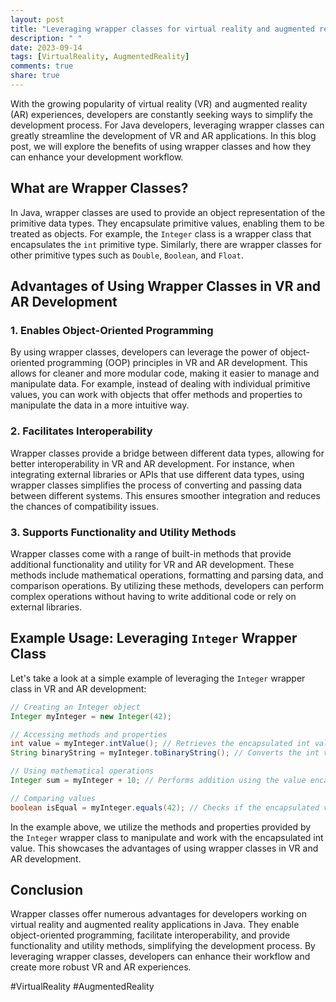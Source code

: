 ```yaml
---
layout: post
title: "Leveraging wrapper classes for virtual reality and augmented reality development in Java"
description: " "
date: 2023-09-14
tags: [VirtualReality, AugmentedReality]
comments: true
share: true
---
```


With the growing popularity of virtual reality (VR) and augmented reality (AR) experiences, developers are constantly seeking ways to simplify the development process. For Java developers, leveraging wrapper classes can greatly streamline the development of VR and AR applications. In this blog post, we will explore the benefits of using wrapper classes and how they can enhance your development workflow.

## What are Wrapper Classes?

In Java, wrapper classes are used to provide an object representation of the primitive data types. They encapsulate primitive values, enabling them to be treated as objects. For example, the `Integer` class is a wrapper class that encapsulates the `int` primitive type. Similarly, there are wrapper classes for other primitive types such as `Double`, `Boolean`, and `Float`.

## Advantages of Using Wrapper Classes in VR and AR Development

### 1. Enables Object-Oriented Programming

By using wrapper classes, developers can leverage the power of object-oriented programming (OOP) principles in VR and AR development. This allows for cleaner and more modular code, making it easier to manage and manipulate data. For example, instead of dealing with individual primitive values, you can work with objects that offer methods and properties to manipulate the data in a more intuitive way.

### 2. Facilitates Interoperability

Wrapper classes provide a bridge between different data types, allowing for better interoperability in VR and AR development. For instance, when integrating external libraries or APIs that use different data types, using wrapper classes simplifies the process of converting and passing data between different systems. This ensures smoother integration and reduces the chances of compatibility issues.

### 3. Supports Functionality and Utility Methods

Wrapper classes come with a range of built-in methods that provide additional functionality and utility for VR and AR development. These methods include mathematical operations, formatting and parsing data, and comparison operations. By utilizing these methods, developers can perform complex operations without having to write additional code or rely on external libraries.

## Example Usage: Leveraging `Integer` Wrapper Class

Let's take a look at a simple example of leveraging the `Integer` wrapper class in VR and AR development:

```java
// Creating an Integer object
Integer myInteger = new Integer(42);

// Accessing methods and properties
int value = myInteger.intValue(); // Retrieves the encapsulated int value
String binaryString = myInteger.toBinaryString(); // Converts the int value to a binary string representation

// Using mathematical operations
Integer sum = myInteger + 10; // Performs addition using the value encapsulated in the myInteger object

// Comparing values
boolean isEqual = myInteger.equals(42); // Checks if the encapsulated value is equal to 42
```

In the example above, we utilize the methods and properties provided by the `Integer` wrapper class to manipulate and work with the encapsulated int value. This showcases the advantages of using wrapper classes in VR and AR development.

## Conclusion

Wrapper classes offer numerous advantages for developers working on virtual reality and augmented reality applications in Java. They enable object-oriented programming, facilitate interoperability, and provide functionality and utility methods, simplifying the development process. By leveraging wrapper classes, developers can enhance their workflow and create more robust VR and AR experiences.

#VirtualReality #AugmentedReality